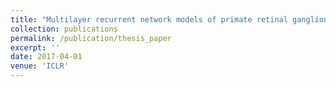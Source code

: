 ```yaml
---
title: "Multilayer recurrent network models of primate retinal ganglion cell responses"
collection: publications
permalink: /publication/thesis_paper
excerpt: ''
date: 2017-04-01
venue: 'ICLR'
---
```


